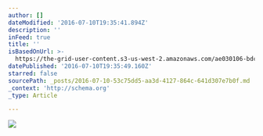 ```yaml
---
author: []
dateModified: '2016-07-10T19:35:41.894Z'
description: ''
inFeed: true
title: ''
isBasedOnUrl: >-
  https://the-grid-user-content.s3-us-west-2.amazonaws.com/ae030106-bdc5-41ef-8077-0f8933b6433f.jpg
datePublished: '2016-07-10T19:35:49.160Z'
starred: false
sourcePath: _posts/2016-07-10-53c75dd5-aa3d-4127-864c-641d307e7b0f.md
_context: 'http://schema.org'
_type: Article

---
```

![](https://the-grid-user-content.s3-us-west-2.amazonaws.com/ae030106-bdc5-41ef-8077-0f8933b6433f.jpg)